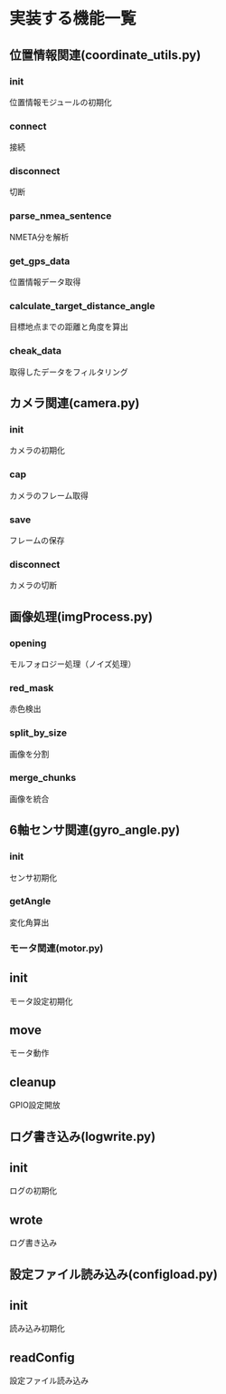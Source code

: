 # 実装する機能一覧
## 位置情報関連(coordinate_utils.py)
### __init__
位置情報モジュールの初期化
### connect
接続
### disconnect
切断
### parse_nmea_sentence
NMETA分を解析
### get_gps_data
位置情報データ取得
### calculate_target_distance_angle
目標地点までの距離と角度を算出
### cheak_data
取得したデータをフィルタリング

## カメラ関連(camera.py)
### __init__
カメラの初期化
### cap
カメラのフレーム取得
### save
フレームの保存
### disconnect
カメラの切断

## 画像処理(imgProcess.py)
### opening
モルフォロジー処理（ノイズ処理）
### red_mask
赤色検出
### split_by_size
画像を分割
### merge_chunks
画像を統合

## 6軸センサ関連(gyro_angle.py)
### __init__
センサ初期化
### getAngle
変化角算出

### モータ関連(motor.py)
## __init__
モータ設定初期化
## move
モータ動作
## cleanup
GPIO設定開放

## ログ書き込み(logwrite.py)
## __init__
ログの初期化
## wrote
ログ書き込み

## 設定ファイル読み込み(configload.py)
## __init__
読み込み初期化
## readConfig
設定ファイル読み込み
